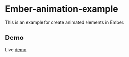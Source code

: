 # Ember-animation-example

This is an example for create animated elements in Ember.

## Demo

Live [demo](http://animation.windstarter.me/)
